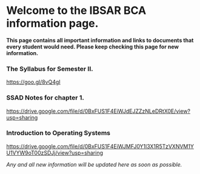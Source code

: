# Welcome to the IBSAR BCA information page. 

**This page contains all important information and links to
documents that every student would need. Please keep checking this
page for new information.**

### The Syllabus for Semester II.

https://goo.gl/8vQ4gI

### SSAD Notes for chapter 1.

https://drive.google.com/file/d/0BxFUS1F4EiWJdEJZZzNLeDRtX0E/view?usp=sharing

### Introduction to Operating Systems

https://drive.google.com/file/d/0BxFUS1F4EiWJMFJ0Y1l3X1R5TzVXNVM1YU1VYW9oT00zSDJj/view?usp=sharing

*Any and all new information will be updated here as soon as
possible.*
